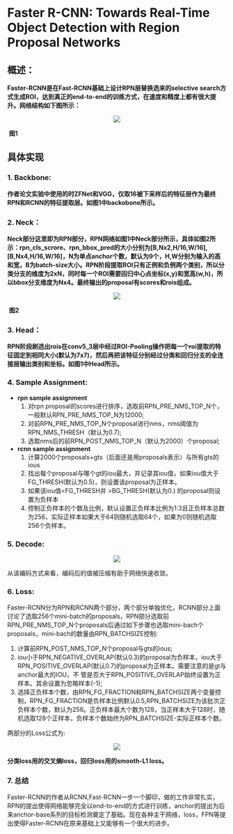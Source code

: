 # Faster R-CNN: Towards Real-Time Object Detection with Region Proposal Networks

## 概述：

**Faster-RCNN是在Fast-RCNN基础上设计RPN层替换选来的selective search方式生成ROI，达到真正的end-to-end的训练方式，在速度和精度上都有很大提升。网络结构如下图所示：**

<div align=center>
<img src="https://note.youdao.com/yws/api/personal/file/WEBd38dafd37fe793094027722946434e50?method=download&shareKey=11b70155c90c4da41ba28a6e0f4e8307"/>
</div>

​                                                                                                                                      **图1**

## 具体实现

### 1. Backbone:

**作者论文实验中使用的时ZFNet和VGG，仅取16被下采样后的特征层作为最终RPN和RCNN的特征提取层。如图1中backobone所示。**



### 2. Neck：

**Neck部分这里即为RPN部分，RPN网络如图1中Neck部分所示，具体如图2所示：rpn_cls_scrore、rpn_bbox_pred的大小分别为[B,Nx2,H/16,W/16],[B,Nx4,H/16,W/16]，N为单点anchor个数，默认为9个，H,W分别为输入的高和宽，B为batch-size大小。RPN阶段提取ROI只有正例和负例两个类别，所以分类分支的维度为2xN，同时每一个ROI需要回归中心点坐标(x,y)和宽高(w,h)，所以bbox分支维度为Nx4。最终输出的proposal有scores和rois组成。**

<div align=center>
<img src="https://note.youdao.com/yws/api/personal/file/WEBc93f137ae20ce47b809bae894147b707?method=download&shareKey=79acbbc71cb6dfd047415ab3388a0990"/>
</div>

​                                                                                                                              **图2**



### 3. Head：

**RPN阶段刷选出rois在conv5_3层中经过ROI-Pooling操作把每一个roi提取的特征固定到相同大小(默认为7x7)，然后再把该特征分别经过分类和回归分支的全连接层输出类别和坐标。如图1中Head所示。**



### 4. Sample Assignment:

- **rpn sample assignment**
  1. 对rpn proposal的scores进行排序，选取前RPN_PRE_NMS_TOP_N个，一般默认RPN_PRE_NMS_TOP_N为12000;
  2. 对前RPN_PRE_NMS_TOP_N个proposal进行nms，nms阈值为RPN_NMS_THRESH（默认为0.7);
  3. 选取nms后的前RPN_POST_NMS_TOP_N（默认为2000）个proposal;
- **rcnn sample assignment**
  1. 计算2000个proposals+gts（后面还是用proposals表示）与所有gts的ious
  2. 找出每个proposal与哪个gt的iou最大，并记录其iou值，如果iou值大于FG_THRESH(默认为0.5)，则设置该proposal为正样本。
  3. 如果该iou值<FG_THRESH并 >BG_THRESH(默认为0.) 的proposal则设置为负样本
  4. 控制正负样本的个数及比例，默认设置正负样本比例为1:3且正负样本总数为256，实际正样本如果大于64则随机选取64个，如果为0则随机选取256个负样本。



### 5. Decode:

<div align=center>
<img src="https://note.youdao.com/yws/api/personal/file/WEBbd29d7a9fc1366d5526dc1a49fb87928?method=download&shareKey=2c4a6940abd2a04648becf90d0f0e4f0"/>
</div>

从该编码方式来看，编码后的值被压缩有助于网络快速收敛。

### 6. Loss:

Faster-RCNN分为RPN和RCNN两个部分，两个部分单独优化，RCNN部分上面讨论了选取256个mini-batch的proposals，RPN部分选取前RPN_PRE_NMS_TOP_N个proposals后通过如下步骤也选取mini-bach个proposals，mini-bach的数量由RPN_BATCHSIZE控制:

1. 计算前RPN_POST_NMS_TOP_N个proposal与gts的ious;
2. iou小于RPN_NEGATIVE_OVERLAP(默认0.3)的proposal为负样本，iou大于 RPN_POSITIVE_OVERLAP(默认0.7)的proposal为正样本。需要注意的是gt与anchor最大的IOU，不 管是否大于RPN_POSITIVE_OVERLAP始终设置为正样本。其余设置为忽略样本(-1);
3. 选择正负样本个数，由RPN_FG_FRACTION和RPN_BATCHSIZE两个变量控制，RPN_FG_FRACTION是负样本比例默认0.5,RPN_BATCHSIZE为该批次正负样本个数，默认为256。正负样本最大个数为128，当正样本大于128时，随机选取128个正样本，负样本个数始终为RPN_BATCHSIZE-实际正样本个数。

两部分的Loss公式为:

<div align=center>
<img src="https://note.youdao.com/yws/api/personal/file/WEB41697d7dbc87f275135cf40b079cd4e1?method=download&shareKey=709e7d57c2c7b1012ad9f898fa19cef4"/>
</div>

**分类loss用的交叉熵loss，回归loss用的smooth-L1 loss。**

### 7. 总结

Faster-RCNN的作者从RCNN,Fast-RCNN一步一个脚印，做的工作非常扎实，RPN的提出使得网络能够完全以end-to-end的方式进行训练，anchor的提出为后来anchor-base系列的目标检测奠定了基础。现在各种主干网络，loss，FPN等提出使得Faster-RCNN在原来基础上又能够有一个很大的进步。
